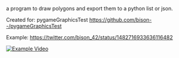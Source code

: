a program to draw polygons and export them to a python list or json.

Created for: pygameGraphicsTest https://github.com/bison--/pygameGraphicsTest

Example: https://twitter.com/bison_42/status/1482716933636116482 


[![Example Video](https://pbs.twimg.com/media/FJOsq5aWYAgAQ1p?format=jpg)](https://video.twimg.com/ext_tw_video/1482716772608397313/pu/vid/1280x720/NJbxZ7U8F4acmGEb.mp4?tag=12)

